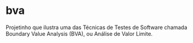 # bva
Projetinho que ilustra uma das Técnicas de Testes de Software chamada Boundary Value Analysis (BVA), ou Análise de Valor Limite.
